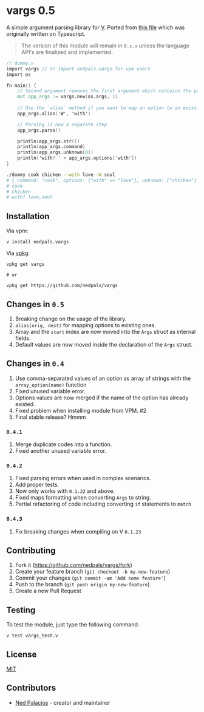 # vargs 0.5
A simple argument parsing library for [V](https://vlang.io). Ported from [this file](https://github.com/nedpals/kuman/blob/master/src/parser.ts) which was originally written on Typescript.

> The version of this module will remain in `0.x.x` unless the language API's are finalized and implemented.

```v
// dummy.v
import vargs // or import nedpals.vargs for vpm users
import os

fn main() {
    // Second argument removes the first argument which contains the path of the executable.
    mut app_args := vargs.new(os.args, 1)
    
    // Use the `alias` method if you want to map an option to an existing option.
    app_args.alias('W', 'with')

    // Parsing is now a separate step
    app_args.parse()

    println(app_args.str())
    println(app_args.command)
    println(app_args.unknown[0])
    println('with? ' + app_args.options['with'])
}
```

```bash
./dummy cook chicken --with love -W soul
# { command: "cook", options: {"with" => "love"}, unknown: ["chicken"] }
# cook
# chicken
# with? love,soul
```

## Installation
Via vpm:
```
v install nedpals.vargs
```

Via [vpkg](https://github.com/vpkg-project/vpkg):
```
vpkg get vargs

# or

vpkg get https://github.com/nedpals/vargs
```

## Changes in `0.5`
1. Breaking change on the usage of the library.
2. `alias(orig, dest)` for mapping options to existing ones.
3. Array and the `start` index are now moved into the `Args` struct as internal fields.
4. Default values are now moved inside the declaration of the `Args` struct.

## Changes in `0.4`
1. Use comma-separated values of an option as array of strings with the `array_option(name)` function
2. Fixed unused variable error.
3. Options values are now merged if the name of the option has already existed.
4. Fixed problem when installing module from VPM. #2
5. Final stable release? Hmmm

### `0.4.1`
1. Merge duplicate codes into a function.
2. Fixed another unused variable error.

### `0.4.2`
1. Fixed parsing errors when used in complex scenarios.
2. Add proper tests.
3. Now only works with `0.1.22` and above.
4. Fixed maps formatting when converting `Args` to string.
5. Partial refactoring of code including converting `if` statements to `match`

### `0.4.3`
1. Fix breaking changes when compiling on V `0.1.23`

## Contributing
1. Fork it (<https://github.com/nedpals/vargs/fork>)
2. Create your feature branch (`git checkout -b my-new-feature`)
3. Commit your changes (`git commit -am 'Add some feature'`)
4. Push to the branch (`git push origin my-new-feature`)
5. Create a new Pull Request

## Testing
To test the module, just type the following command:
```
v test vargs_test.v
```

## License
[MIT](LICENSE)

## Contributors

- [Ned Palacios](https://github.com/nedpals) - creator and maintainer
